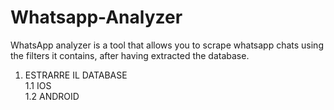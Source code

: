 # Whatsapp-Analyzer
WhatsApp analyzer is a tool that allows you to scrape whatsapp chats using the filters it contains, after having extracted the database.


1. ESTRARRE IL DATABASE <br>
   1.1 IOS <br>
   1.2 ANDROID <bR>


